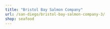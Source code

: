 ```yaml
---
title: "Bristol Bay Salmon Company"
url: /san-diego/bristol-bay-salmon-company-3/
shop: seafood
---
```

